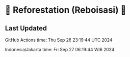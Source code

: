 
# 🌳 Reforestation (Reboisasi) 🌲

## Last Updated

GitHub Actions time: Thu Sep 26 23:19:44 UTC 2024

Indonesia/Jakarta time: Fri Sep 27 06:19:44 WIB 2024
